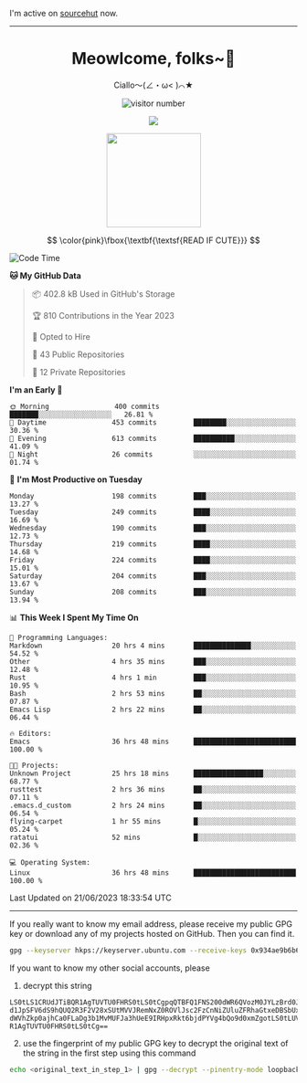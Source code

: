 I'm active on [sourcehut](https://sr.ht/~meow_king/) now. 

---

<div align="center">
  <h1>Meowlcome, folks~👋</h1>
  <p>Ciallo～(∠・ω< )⌒★</p>
</div>

<p align="center">
  <img src="https://count.getloli.com/get/@Ziqi-Yang?theme=rule34" alt="visitor number" />
</p>

<p align="center">
  <img src="https://skillicons.dev/icons?i=rust,c,py,flutter,go,java,js,bash,linux,emacs" />
</p>
<p align="center">
  <img height="165" src="https://github-readme-stats.vercel.app/api?username=Ziqi-Yang&show_icons=true&include_all_commits=true&hide_border=true" />
</p>

$$
\color{pink}\fbox{\textbf{\textsf{READ IF CUTE}}}
$$

<!--START_SECTION:waka-->
![Code Time](http://img.shields.io/badge/Code%20Time-1%2C248%20hrs%208%20mins-blue)

**🐱 My GitHub Data** 

> 📦 402.8 kB Used in GitHub's Storage 
 > 
> 🏆 810 Contributions in the Year 2023
 > 
> 💼 Opted to Hire
 > 
> 📜 43 Public Repositories 
 > 
> 🔑 12 Private Repositories 
 > 
**I'm an Early 🐤** 

```text
🌞 Morning                400 commits         ███████░░░░░░░░░░░░░░░░░░   26.81 % 
🌆 Daytime                453 commits         ████████░░░░░░░░░░░░░░░░░   30.36 % 
🌃 Evening                613 commits         ██████████░░░░░░░░░░░░░░░   41.09 % 
🌙 Night                  26 commits          ░░░░░░░░░░░░░░░░░░░░░░░░░   01.74 % 
```
📅 **I'm Most Productive on Tuesday** 

```text
Monday                   198 commits         ███░░░░░░░░░░░░░░░░░░░░░░   13.27 % 
Tuesday                  249 commits         ████░░░░░░░░░░░░░░░░░░░░░   16.69 % 
Wednesday                190 commits         ███░░░░░░░░░░░░░░░░░░░░░░   12.73 % 
Thursday                 219 commits         ████░░░░░░░░░░░░░░░░░░░░░   14.68 % 
Friday                   224 commits         ████░░░░░░░░░░░░░░░░░░░░░   15.01 % 
Saturday                 204 commits         ███░░░░░░░░░░░░░░░░░░░░░░   13.67 % 
Sunday                   208 commits         ███░░░░░░░░░░░░░░░░░░░░░░   13.94 % 
```


📊 **This Week I Spent My Time On** 

```text
💬 Programming Languages: 
Markdown                 20 hrs 4 mins       ██████████████░░░░░░░░░░░   54.52 % 
Other                    4 hrs 35 mins       ███░░░░░░░░░░░░░░░░░░░░░░   12.48 % 
Rust                     4 hrs 1 min         ███░░░░░░░░░░░░░░░░░░░░░░   10.95 % 
Bash                     2 hrs 53 mins       ██░░░░░░░░░░░░░░░░░░░░░░░   07.87 % 
Emacs Lisp               2 hrs 22 mins       ██░░░░░░░░░░░░░░░░░░░░░░░   06.44 % 

🔥 Editors: 
Emacs                    36 hrs 48 mins      █████████████████████████   100.00 % 

🐱‍💻 Projects: 
Unknown Project          25 hrs 18 mins      █████████████████░░░░░░░░   68.77 % 
rusttest                 2 hrs 36 mins       ██░░░░░░░░░░░░░░░░░░░░░░░   07.11 % 
.emacs.d_custom          2 hrs 24 mins       ██░░░░░░░░░░░░░░░░░░░░░░░   06.54 % 
flying-carpet            1 hr 55 mins        █░░░░░░░░░░░░░░░░░░░░░░░░   05.24 % 
ratatui                  52 mins             █░░░░░░░░░░░░░░░░░░░░░░░░   02.36 % 

💻 Operating System: 
Linux                    36 hrs 48 mins      █████████████████████████   100.00 % 
```


 Last Updated on 21/06/2023 18:33:54 UTC
<!--END_SECTION:waka-->

-----

If you really want to know my email address, please receive my public GPG key or download any of my projects hosted on GitHub. Then you can find it. 
```bash
gpg --keyserver hkps://keyserver.ubuntu.com --receive-keys 0x934ae9b6b6e9ff34
```
If you want to know my other social accounts, please
1) decrypt this string
```
LS0tLS1CRUdJTiBQR1AgTUVTU0FHRS0tLS0tCgpqQTBFQ1FNS200dWR6QVozM0JYLzBrd0JNU0Ru
d1JpSFV6dS9hQUQ2R3F2V28xSUtMVVJRemNxZ0ROVlJsc2FzCnNiZUluZFRhaGtxeDBSbUxEajVq
dWVhZkp0ajhCa0FLaDg3b1MvMUFJa3hUeE9IRHpxRkt6bjdPYVg4bQo9d0xmZgotLS0tLUVORCBQ
R1AgTUVTU0FHRS0tLS0tCg==
```
2) use the fingerprint of my public GPG key to decrypt the original text of the string in the first step using this command
```bash
echo <original_text_in_step_1> | gpg --decrypt --pinentry-mode loopback --armor
```


